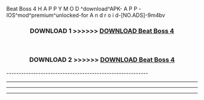  Beat Boss 4  H A P P Y M O D ^download^APK- A P P -IOS^mod^premium^unlocked-for A n d r o i d-[NO.ADS]-9m4bv



<div align="center">

<h3>DOWNLOAD 1 >>>>>> <a href="https://en-mod.web.app/?en= Beat Boss 4 ">DOWNLOAD Beat Boss 4  </a></h3><br>

<h3>DOWNLOAD 2 >>>>>> <a href="https://en-mod.web.app/?en= Beat Boss 4 ">DOWNLOAD Beat Boss 4  </a></h3>

</div>
----------------------------------------------------------

----------------------------------------------------------

----------------------------------------------------------

----------------------------------------------------------



